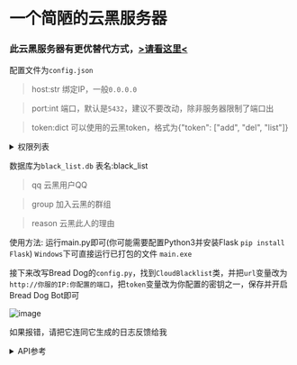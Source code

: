 # 一个简陋的云黑服务器

### 此云黑服务器有更优替代方式，[>请看这里<](https://github.com/Qianyiovo/bread_dog_blacklist_system)

配置文件为`config.json`

> host:str 绑定IP，一般`0.0.0.0`

> port:int 端口，默认是`5432`，建议不要改动，除非服务器限制了端口出

> token:dict 可以使用的云黑token，格式为{"token": ["add", "del", "list"]}

<details>
<summary>权限列表</summary>

+ list 可查询云黑
+ add 可添加云黑
+ del 可删除云黑
</details>


数据库为`black_list.db`
表名:black_list
> qq 云黑用户QQ

> group 加入云黑的群组

> reason 云黑此人的理由

使用方法:
运行main.py即可(你可能需要配置Python3并安装Flask `pip install Flask`)
`Windows`下可直接运行已打包的文件 `main.exe`

接下来改写Bread Dog的`config.py`，找到`CloudBlacklist`类，并把`url`变量改为`http://你服的IP:你配置的端口`，把`token`变量改为你配置的密钥之一，保存并开启Bread Dog Bot即可

![image](https://user-images.githubusercontent.com/115162925/207231293-7c01ce47-6657-4962-99b4-bc777d72e47a.png)

如果报错，请把它连同它生成的日志反馈给我


<details>
<summary>API参考</summary>

+ /blacklist/?token=密钥,需要有list权限&qq=QQ号&qq=可添加多个&qq=也可不添加&qq=添加则返回包含这些QQ的云黑数据&qq=不包含则返回所有数据
+ /blacklist/add/?token=密钥,需要有add权限&QQ=QQ号&groupID=添加云黑的群号
+ /blacklist/delete/?token=密钥,需要有del权限&QQ=QQ号
</details>

